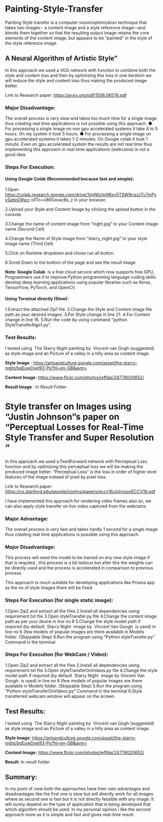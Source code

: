 # Painting-Style-Transfer
 Painting Style transfer is a computer vision/optimization technique that takes two images:- a content image and a style reference image—and blends them together so that the resulting output image retains the core elements of the content image, but appears to be “painted” in the style of the style reference image.
## A Neural Algorithm of Artistic Style”
 In this approach we used a VGG network with function to combine both the style and content loss and then by optimizing this loss in one iteration we will reduce the style and content loss thus making the produced image better.
 
Link to Research paper: ​https://arxiv.org/pdf/1508.06576.pdf

### Major Disadvantage:
 The overall process is very slow and takes too much time for a single image thus creating real time applications is not possible using this approach. ● For processing a single image on non gpu accelerated systems it take 4 to 5 hours. On my system it took 5 hours. ● For processing a single image on gpu accelerated systems it takes 1-2 minutes. On Google colab it took 1 minute. Even on gpu accelerated system the results are not real time thus implementing this approach in real-time applications (webcams) is not a good idea.
 
 ### Steps For Execution:
 #### Using Google Colab (Recommended because fast and simple):
 
1.Open https://colab.research.google.com/drive/1dyNIUmj98xy5TSW9cgzzTv7mPyvSahpO#scr ollTo=o86SxoacBs_z​ in your browser.

2.Upload your Style and Content Image by clicking the upload button in the console.

3.Change the name of content image from “night.jpg” to your Content image name (Second Cell)

4.Change the Name of Style image from “starry_night.jpg” to your style Image name (Third Cell)

5.Click on Runtime dropdown and chose run all button.

6.Scroll Down to the bottom of the page and see the result image

**Note: Google Colab** ​ is a free cloud service which now supports free GPU, Programmers use it to improve Python programming language coding skills. develop deep learning applications using popular libraries such as Keras, TensorFlow, PyTorch, and OpenCV.

#### Using Terminal directly (Slow):
1.Extract the attached Zip1 file.
2.Change the Style and Content image file path as your desired images.
3.For Style change in line 21.
4.For Content change in line 16.
5.Run the code by using command “python StyleTransferAlgo1.py”.

### Test Results:
I tested using ​ The Starry Night ​painting by ​ Vincent van Gogh ​ (suggested) as style image and an Picture of a valley in a hilly area as content image.

**Style Image**  : https://artsandculture.google.com/asset/the-starry-night/bgEuwDxel93-Pg?hl=en-GB&avm=

**Content Image**: https://www.flickr.com/photos/jeffdai/24778020652/

**Result Image** : In Result Folder
# Style transfer on Images using “Justin Johnson”s paper on “Perceptual Losses for Real-Time Style Transfer and Super Resolution ”
In this approach we used a FeedForward network with Perceptual Loss function and by optimizing this perceptual loss we will be making the produced image better. “Perceptual Loss” is the loss in order of higher level features of the image instead of pixel by pixel loss.

Link to Research paper: https://cs.stanford.edu/people/jcjohns/papers/eccv16/JohnsonECCV16.pdf

I have implemented this approach for rendering video frames also so, we can also apply style transfer on live video captured from the webcams

### Major Advantage:

The overall process is very fast and takes hardly 1 second for a single image thus creating real time applications is possible using this approach.

### Major Disadvantage:

This process will need the model to be trained on any new style image if that is requited , this process is a bit tedious but after this the weights can be directly used and the process is accelerated in comparison to previous process.

This approach is much suitable for developing applications like Prisma app as the no of style images there will be fixed.

### Steps For Execution (for single static image):

1.Open Zip2 and extract all the files
2.Install all dependencies using requirement.txt file
3.Open styleTransfer.py file
4.Change the content image path as per your desire in line no 8
5.Change the style model path if required (by default ​ Starry Night ​ image by ​ Vincent Van Gough ​ is used) in line no 6 (few models of popular images are there available in Models folder.​ (Skippable Step)
6.Run the program using “Python styleTransfer.py” Command in the terminal

### Steps For Execution (for WebCam / Video):

1.Open Zip2 and extract all the files
2.Install all dependencies using requirement.txt file
3.Open styleTransferOnVideos.py file
4.Change the style model path if required (by default ​ Starry Night ​ image by ​ Vincent Van Gough ​ is used) in line no 8 (few models of popular images are there available in Models folder.​ (Skippable Step)
5.Run the program using “Python styleTransferOnVideos.py” Command in the terminal
6.Style transferred webcam window will appear on the screen.

## Test Results:
I tested using ​ The Starry Night ​painting by ​ Vincent van Gogh ​ (suggested) as style image and
an Picture of a valley in a hilly area as content image.

**Style Image:** https://artsandculture.google.com/asset/the-starry-night/bgEuwDxel93-Pg?hl=en-GB&avm=

**Content Image:** https://www.flickr.com/photos/jeffdai/24778020652/

**Result:** In result folder

## Summary:

In my point of view both the approaches have their own advantages and disadvantages like the first one is slow but will directly work for all images where as second one is fast but it is not directly fessible with any image. It will surely depend on the type of application that is being developed that which algorithm should be used. In my personal opinion i like the second approach more as it is simple and fast and gives real-time result.
